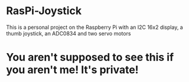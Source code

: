 # RasPi-Joystick

This is a personal project on the Raspberry Pi with an I2C 16x2 display, a thumb joystick, an ADC0834 and two servo motors

# You aren't supposed to see this if you aren't me! It's private!
